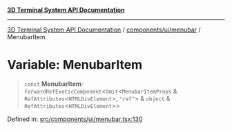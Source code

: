 [**3D Terminal System API Documentation**](../../../../README.md)

***

[3D Terminal System API Documentation](../../../../README.md) / [components/ui/menubar](../README.md) / MenubarItem

# Variable: MenubarItem

> `const` **MenubarItem**: `ForwardRefExoticComponent`\<`Omit`\<`MenubarItemProps` & `RefAttributes`\<`HTMLDivElement`\>, `"ref"`\> & `object` & `RefAttributes`\<`HTMLDivElement`\>\>

Defined in: [src/components/ui/menubar.tsx:130](https://github.com/Dicommunitas/ThreeJS_Terminal_3D/blob/a3c5b1c59fdfa3d9f217f579fadf3e59d797e664/src/components/ui/menubar.tsx#L130)
